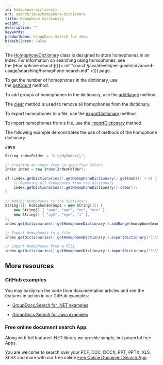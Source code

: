 ```yaml
---
id: homophone-dictionary
url: search/java/homophone-dictionary
title: Homophone dictionary
weight: 5
description: ""
keywords: 
productName: GroupDocs.Search for Java
hideChildren: False
---
```

The [HomophoneDictionary](https://apireference.groupdocs.com/search/java/com.groupdocs.search.dictionaries/HomophoneDictionary) class is designed to store homophones in an index. For information on searching using homophones, see the [Homophone search]({{< ref "search/java/developer-guide/advanced-usage/searching/homophone-search.md" >}}) page.

To get the number of homophones in the dictionary, use the [getCount](https://apireference.groupdocs.com/search/java/com.groupdocs.search.dictionaries/HomophoneDictionary#getCount()) method.

To add groups of homophones to the dictionary, use the [addRange](https://apireference.groupdocs.com/search/java/com.groupdocs.search.dictionaries/HomophoneDictionary#addRange(java.lang.Iterable)) method.

The [clear](https://apireference.groupdocs.com/search/java/com.groupdocs.search.dictionaries/HomophoneDictionary#clear()) method is used to remove all homophones from the dictionary.

To export homophones to a file, use the [exportDictionary](https://apireference.groupdocs.com/search/java/com.groupdocs.search.dictionaries/DictionaryBase#exportDictionary(java.lang.String)) method.

To import homophones from a file, use the [importDictionary](https://apireference.groupdocs.com/search/java/com.groupdocs.search.dictionaries/DictionaryBase#importDictionary(java.lang.String)) method.

The following example demonstrates the use of methods of the homophone dictionary.

**Java**

```csharp
String indexFolder = "c:\\MyIndex\\";
 
// Creating an index from in specified folder
Index index = new Index(indexFolder);
 
if (index.getDictionaries().getHomophoneDictionary().getCount() > 0) {
    // Removing all homophones from the dictionary
    index.getDictionaries().getHomophoneDictionary().clear();
}
 
// Adding homophones to the dictionary
String[][] homophoneGroups = new String[][] {
    new String[] { "awe", "oar", "or", "ore" },
    new String[] { "aye", "eye", "i" },
};
index.getDictionaries().getHomophoneDictionary().addRange(homophoneGroups);
 
// Export homophones to a file
index.getDictionaries().getHomophoneDictionary().exportDictionary("C:\\Homophones.dat");
 
// Import homophones from a file
index.getDictionaries().getHomophoneDictionary().importDictionary("C:\\Homophones.dat");
```

## More resources

### GitHub examples

You may easily run the code from documentation articles and see the features in action in our GitHub examples:

*   [GroupDocs.Search for .NET examples](https://github.com/groupdocs-search/GroupDocs.Search-for-.NET)
    
*   [GroupDocs.Search for Java examples](https://github.com/groupdocs-search/GroupDocs.Search-for-Java)
    

### Free online document search App

Along with full featured .NET library we provide simple, but powerful free Apps.

You are welcome to search over your PDF, DOC, DOCX, PPT, PPTX, XLS, XLSX and more with our free online [Free Online Document Search App](https://products.groupdocs.app/search).
